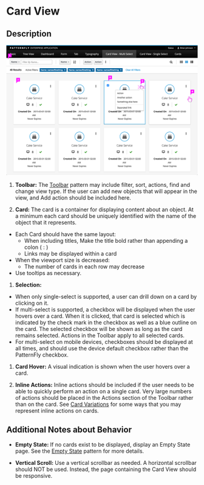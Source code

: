# Card View

## Description

![Card View](img/card-view-callout.png)

1. **Toolbar:** The [Toolbar](https://www.patternfly.org/pattern-library/forms-and-controls/toolbar/#_) pattern may include filter, sort, actions, find and change view type. If the user can add new objects that will appear in the view, and Add action should be included here.

1. **Card:** The card is a container for displaying content about an object. At a minimum each card should be uniquely identified with the name of the object that it represents.
  - Each Card should have the same layout:
    - When including titles, Make the title bold rather than appending a colon ( : )
    - Links may be displayed within a card
  - When the viewport size is decreased:
    - The number of cards in each row may decrease
  - Use tooltips as necessary.

1. **Selection:**
  - When only single-select is supported, a user can drill down on a card by clicking on it.
  - If multi-select is supported, a checkbox will be displayed when the user hovers over a card. When it is clicked, that card is selected which is indicated by the check mark in the checkbox as well as a blue outline on the card. The selected checkbox will be shown as long as the card remains selected. Actions in the Toolbar apply to all selected cards.
  - For multi-select on mobile devices, checkboxes should be displayed at all times, and should use the device default checkbox rather than the PatternFly checkbox.

1. **Card Hover:** A visual indication is shown when the user hovers over a card.

1. **Inline Actions:** Inline actions should be included if the user needs to be able to quickly perform an action on a single card. Very large numbers of actions should be placed in the Actions section of the Toolbar rather than on the card. See [Card Variations](http://www.patternfly.org/pattern-library/content-views/card-view/#/card-variations) for some ways that you may represent inline actions on cards.

## Additional Notes about Behavior

- **Empty State:** If no cards exist to be displayed, display an Empty State page. See the [Empty State](https://www.patternfly.org/pattern-library/communication/empty-state/#_) pattern for more details.

- **Vertical Scroll:** Use a vertical scrollbar as needed. A horizontal scrollbar should NOT be used. Instead, the page containing the Card View should be responsive.
